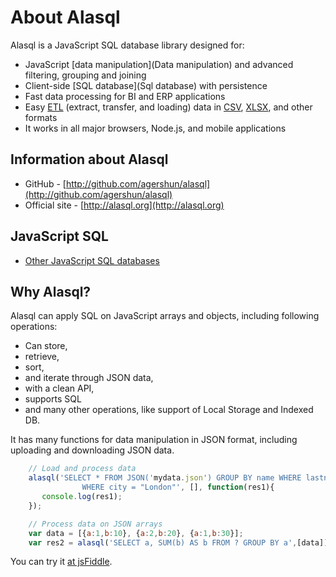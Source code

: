 # About Alasql

Alasql is a JavaScript SQL database library designed for:

* JavaScript [data manipulation](Data manipulation) and advanced filtering, grouping and joining
* Client-side [SQL database](Sql database) with persistence
* Fast data processing for BI and ERP applications
* Easy [ETL](Etl) (extract, transfer, and loading) data in [CSV](Csv), [XLSX](Xlsx), and other formats
* It works in all major browsers,  Node.js, and mobile applications

## Information about Alasql
* GitHub - [http://github.com/agershun/alasql](http://github.com/agershun/alasql)
* Official site - [http://alasql.org](http://alasql.org)

## JavaScript SQL
* [Other JavaScript SQL databases](Similar-Projects)

## Why Alasql?
Alasql can apply SQL on JavaScript arrays and objects, including following operations:

* Can store,
* retrieve,
* sort,
* and iterate through JSON data,
* with a clean API,
* supports SQL
* and many other operations, like support of Local Storage and Indexed DB.

It has many functions for data manipulation in JSON format, including uploading and downloading JSON data.
```js
    // Load and process data
    alasql('SELECT * FROM JSON('mydata.json') GROUP BY name WHERE lastname LIKE "A%" \
                WHERE city = "London"', [], function(res1){
       console.log(res1);
    });

    // Process data on JSON arrays
    var data = [{a:1,b:10}, {a:2,b:20}, {a:1,b:30}];
    var res2 = alasql('SELECT a, SUM(b) AS b FROM ? GROUP BY a',[data]);
```
You can  try it [at jsFiddle](http://jsfiddle.net/agershun/30to2rh8/1/).

